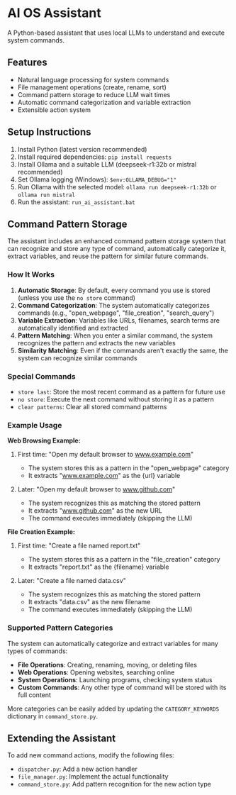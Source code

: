 # AI OS Assistant

A Python-based assistant that uses local LLMs to understand and execute system commands.

## Features

- Natural language processing for system commands
- File management operations (create, rename, sort)
- Command pattern storage to reduce LLM wait times
- Automatic command categorization and variable extraction
- Extensible action system

## Setup Instructions

1. Install Python (latest version recommended)
2. Install required dependencies: `pip install requests`
3. Install Ollama and a suitable LLM (deepseek-r1:32b or mistral recommended)
4. Set Ollama logging (Windows): `$env:OLLAMA_DEBUG="1"`
5. Run Ollama with the selected model: `ollama run deepseek-r1:32b` or `ollama run mistral`
6. Run the assistant: `run_ai_assistant.bat`

## Command Pattern Storage

The assistant includes an enhanced command pattern storage system that can recognize and store any type of command, automatically categorize it, extract variables, and reuse the pattern for similar future commands.

### How It Works

1. **Automatic Storage**: By default, every command you use is stored (unless you use the `no store` command)
2. **Command Categorization**: The system automatically categorizes commands (e.g., "open_webpage", "file_creation", "search_query")
3. **Variable Extraction**: Variables like URLs, filenames, search terms are automatically identified and extracted
4. **Pattern Matching**: When you enter a similar command, the system recognizes the pattern and extracts the new variables
5. **Similarity Matching**: Even if the commands aren't exactly the same, the system can recognize similar commands

### Special Commands

- `store last`: Store the most recent command as a pattern for future use
- `no store`: Execute the next command without storing it as a pattern
- `clear patterns`: Clear all stored command patterns

### Example Usage

**Web Browsing Example:**

1. First time: "Open my default browser to www.example.com"
   - The system stores this as a pattern in the "open_webpage" category
   - It extracts "www.example.com" as the {url} variable

2. Later: "Open my default browser to www.github.com"
   - The system recognizes this as matching the stored pattern
   - It extracts "www.github.com" as the new URL 
   - The command executes immediately (skipping the LLM)

**File Creation Example:**

1. First time: "Create a file named report.txt"
   - The system stores this as a pattern in the "file_creation" category
   - It extracts "report.txt" as the {filename} variable

2. Later: "Create a file named data.csv"
   - The system recognizes this as matching the stored pattern
   - It extracts "data.csv" as the new filename
   - The command executes immediately (skipping the LLM)

### Supported Pattern Categories

The system can automatically categorize and extract variables for many types of commands:

- **File Operations**: Creating, renaming, moving, or deleting files
- **Web Operations**: Opening websites, searching online
- **System Operations**: Launching programs, checking system status
- **Custom Commands**: Any other type of command will be stored with its full content

More categories can be easily added by updating the `CATEGORY_KEYWORDS` dictionary in `command_store.py`.

## Extending the Assistant

To add new command actions, modify the following files:
- `dispatcher.py`: Add a new action handler
- `file_manager.py`: Implement the actual functionality
- `command_store.py`: Add pattern recognition for the new action type